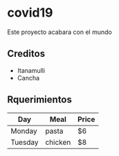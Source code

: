 # covid19
Este proyecto acabara con el mundo
## Creditos
   - Itanamulli
   - Cancha
## Rquerimientos
| Day     | Meal    | Price |
| --------|---------|-------|
| Monday  | pasta   | $6    |
| Tuesday | chicken | $8    |
